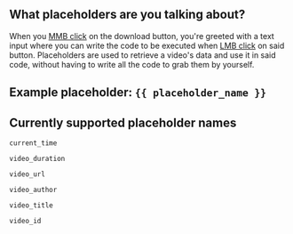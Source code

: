 ## What placeholders are you talking about?

When you [MMB click](https://www.minitool.com/images/uploads/news/2019/03/use-mouse-middle-click-button-windows/use-mouse-middle-click-button-windows-thumbnail.jpg) on the download button, you're greeted with a text input where you can write the code to be executed when [LMB click](https://freesvg.org/img/1543784094.png) on said button. Placeholders are used to retrieve a video's data and use it in said code, without having to write all the code to grab them by yourself.

## Example placeholder: `{{ placeholder_name }}`

## Currently supported placeholder names

```
current_time
```

```
video_duration
```

```
video_url
```

```
video_author
```

```
video_title
```

```
video_id
```
